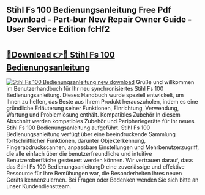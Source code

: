 ## Stihl Fs 100 Bedienungsanleitung Free Pdf Download - Part-bur New Repair Owner Guide - User Service Edition fcHf2

# <h2><a href="http://df1o20s.blite.top/?on=Stihl+Fs+100+Bedienungsanleitung">🔗Download 👉🔴 Stihl Fs 100 Bedienungsanleitung</a></h2>

[![Stihl Fs 100 Bedienungsanleitung new download](https://i.imgur.com/lujVjoI.png)](http://df1o20s.blite.top/?on=Stihl+Fs+100+Bedienungsanleitung)
Grüße und willkommen im Benutzerhandbuch für Ihr neu synchronisiertes Stihl Fs 100 Bedienungsanleitung. Dieses Handbuch wurde speziell entwickelt, um Ihnen zu helfen, das Beste aus Ihrem Produkt herauszuholen, indem es eine gründliche Erläuterung seiner Funktionen, Einrichtung, Verwendung, Wartung und Problemlösung enthält. Kompatibles Zubehör In diesem Abschnitt werden kompatibles Zubehör und Peripheriegeräte für Ihr neues Stihl Fs 100 Bedienungsanleitung aufgeführt. Stihl Fs 100 Bedienungsanleitung verfügt über eine beeindruckende Sammlung fortschrittlicher Funktionen, darunter Objekterkennung, Fingerabdruckscannen, anpassbare Einstellungen und Mehrbenutzerzugriff, die alle einfach über die benutzerfreundliche und intuitive Benutzeroberfläche gesteuert werden können. Wir vertrauen darauf, dass das Stihl Fs 100 BedienungsanleitungD eine zuverlässige und effektive Ressource für Ihre Bemühungen war, die Besonderheiten Ihres neuen Geräts kennenzulernen. Bei Fragen oder Bedenken wenden Sie sich bitte an unser Kundendienstteam.
